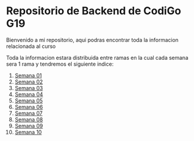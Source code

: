 # Repositorio de Backend de CodiGo G19

Bienvenido a mi repositorio, aqui podras encontrar toda la informacion relacionada al curso

Toda la informacion estara distribuida entre ramas en la cual cada semana sera 1 rama y tendremos el siguiente indice:

1. [Semana 01](https://github.com/ederivero/Backend-CodiGo-G19/tree/semana01)
2. [Semana 02](https://github.com/ederivero/Backend-CodiGo-G19/tree/semana02)
3. [Semana 03](https://github.com/ederivero/Backend-CodiGo-G19/tree/semana03)
4. [Semana 04](https://github.com/ederivero/Backend-CodiGo-G19/tree/semana04)
5. [Semana 05]()
6. [Semana 06]()
7. [Semana 07]()
8. [Semana 08]()
9. [Semana 09]()
10. [Semana 10]()
